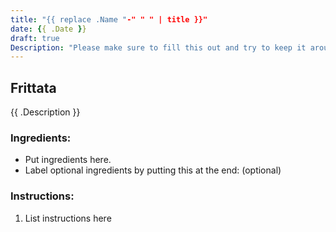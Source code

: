 ```yaml
---
title: "{{ replace .Name "-" " " | title }}"
date: {{ .Date }}
draft: true
Description: "Please make sure to fill this out and try to keep it around 50 words!"
---
```


## Frittata

{{ .Description }}


### Ingredients:


- Put ingredients here.
- Label optional ingredients by putting this at the end: (optional)

### Instructions:

1. List instructions here